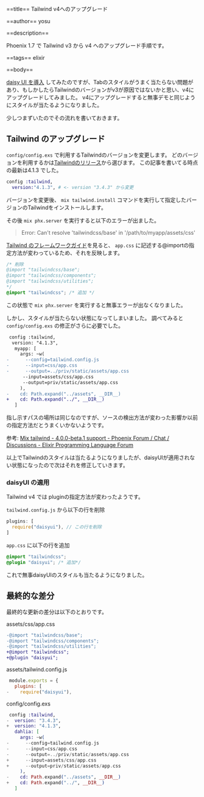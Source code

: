 ==title==
Tailwind v4へのアップグレード

==author==
yosu

==description==

Phoenix 1.7 で Tailwind v3 から v4 へのアップグレード手順です。

==tags==
elixir

==body==

[daisy UI を導入](http://localhost:4010/blog/use-daisy-ui) してみたのですが、Tabのスタイルがうまく当たらない問題があり、もしかしたらTailwindのバージョンがv3が原因ではないかと思い、v4にアップグレードしてみました。
v4にアップグレードすると無事デモと同じようにスタイルが当たるようになりました。

少しつまずいたのでその流れを書いておきます。

## Tailwind のアップグレード

`config/config.exs` で利用するTailwindのバージョンを変更します。
どのバージョンを利用するかは[Tailwindのリリース](https://github.com/tailwindlabs/tailwindcss/releases)から選びます。
この記事を書いてる時点の最新は4.1.3 でした。

```elixir
config :tailwind,
  version:"4.1.3", # <- version "3.4.3" から変更
```

バージョンを変更後、 `mix tailwind.install` コマンドを実行して指定したバージョンのTailwindをインストールします。

その後 `mix phx.server` を実行すると以下のエラーが出ました。

> Error: Can't resolve 'tailwindcss/base' in '/path/to/myapp/assets/css'

[Tailwind のフレームワークガイド](https://tailwindcss.com/docs/installation/framework-guides/phoenix)を見ると、
`app.css` に記述する@importの指定方法が変わっているため、それを反映します。

```css
/* 削除
@import "tailwindcss/base";
@import "tailwindcss/components";
@import "tailwindcss/utilities";
*/
@import "tailwindcss"; /* 追加 */
```

この状態で `mix phx.server` を実行すると無事エラーが出なくなりました。


しかし、スタイルが当たらない状態になってしまいました。
調べてみると `config/config.exs` の修正がさらに必要でした。

```diff
 config :tailwind,
  version: "4.1.3",
   myapp: [
     args: ~w(
-      --config=tailwind.config.js
-      --input=css/app.css
-      --output=../priv/static/assets/app.css
      --input=assets/css/app.css
      --output=priv/static/assets/app.css
     ),
-    cd: Path.expand("../assets", __DIR__)
+    cd: Path.expand("../", __DIR__)
   ]
```

指し示すパスの場所は同じなのですが、ソースの検出方法が変わった影響か以前の指定方法だとうまくいかないようです。

参考: [Mix tailwind - 4.0.0-beta.1 support - Phoenix Forum / Chat / Discussions - Elixir Programming Language Forum](https://elixirforum.com/t/mix-tailwind-4-0-0-beta-1-support/67636/2)

以上でTailwindのスタイルは当たるようになりましたが、daisyUIが適用されない状態になったので次はそれを修正していきます。

### daisyUI の適用

Tailwind v4 では pluginの指定方法が変わったようです。

`tailwind.config.js` から以下の行を削除

```js
plugins: [
  require("daisyui"), // この行を削除
]
```

`app.css` に以下の行を追加

```css
@import "tailwindcss";
@plugin "daisyui"; /* 追加*/
```

これで無事daisyUIのスタイルも当たるようになりました。


## 最終的な差分

最終的な更新の差分は以下のとおりです。

assets/css/app.css
```diff
-@import "tailwindcss/base";
-@import "tailwindcss/components";
-@import "tailwindcss/utilities";
+@import "tailwindcss";
+@plugin "daisyui";
```

assets/tailwind.config.js
```js
 module.exports = {
   plugins: [
-    require("daisyui"),
```

config/config.exs
```elixir
 config :tailwind,
-  version: "3.4.3",
+  version: "4.1.3",
   dahlia: [
     args: ~w(
-      --config=tailwind.config.js
-      --input=css/app.css
-      --output=../priv/static/assets/app.css
+      --input=assets/css/app.css
+      --output=priv/static/assets/app.css
     ),
-    cd: Path.expand("../assets", __DIR__)
+    cd: Path.expand("../", __DIR__)
   ]
```

